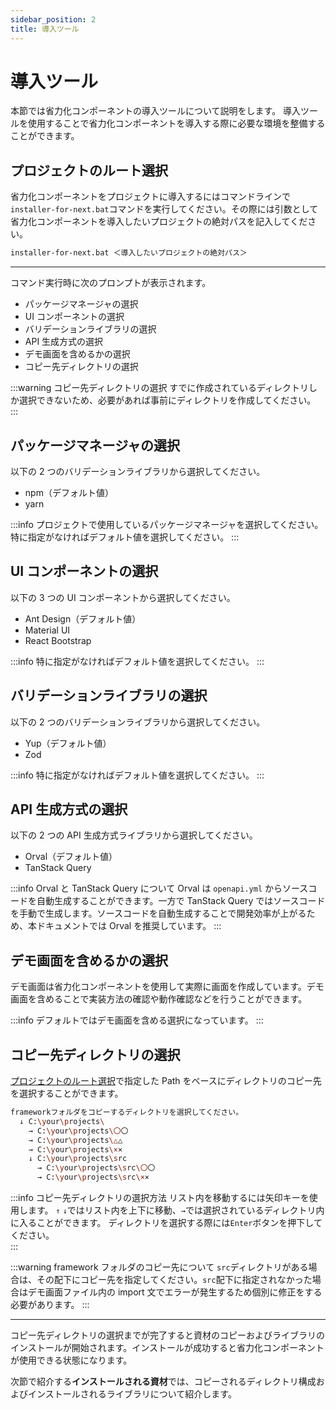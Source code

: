 ```yaml
---
sidebar_position: 2
title: 導入ツール
---
```


# 導入ツール

本節では省力化コンポーネントの導入ツールについて説明をします。
導入ツールを使用することで省力化コンポーネントを導入する際に必要な環境を整備することができます。

## プロジェクトのルート選択

省力化コンポーネントをプロジェクトに導入するにはコマンドラインで`installer-for-next.bat`コマンドを実行してください。その際には引数として省力化コンポーネントを導入したいプロジェクトの絶対パスを記入してください。

```bash title="ターミナル"
installer-for-next.bat ＜導入したいプロジェクトの絶対パス＞
```

---

コマンド実行時に次のプロンプトが表示されます。

- パッケージマネージャの選択
- UI コンポーネントの選択
- バリデーションライブラリの選択
- API 生成方式の選択
- デモ画面を含めるかの選択
- コピー先ディレクトリの選択

:::warning コピー先ディレクトリの選択
すでに作成されているディレクトリしか選択できないため、必要があれば事前にディレクトリを作成してください。
:::

## パッケージマネージャの選択

以下の 2 つのバリデーションライブラリから選択してください。

- npm（デフォルト値）
- yarn

:::info
プロジェクトで使用しているパッケージマネージャを選択してください。特に指定がなければデフォルト値を選択してください。
:::

## UI コンポーネントの選択

以下の 3 つの UI コンポーネントから選択してください。

- Ant Design（デフォルト値）
- Material UI
- React Bootstrap

:::info
特に指定がなければデフォルト値を選択してください。
:::

## バリデーションライブラリの選択

以下の 2 つのバリデーションライブラリから選択してください。

- Yup（デフォルト値）
- Zod

:::info
特に指定がなければデフォルト値を選択してください。
:::

## API 生成方式の選択

以下の 2 つの API 生成方式ライブラリから選択してください。

- Orval（デフォルト値）
- TanStack Query

:::info Orval と TanStack Query について
Orval は `openapi.yml` からソースコードを自動生成することができます。一方で TanStack Query ではソースコードを手動で生成します。ソースコードを自動生成することで開発効率が上がるため、本ドキュメントでは Orval を推奨しています。
:::

## デモ画面を含めるかの選択

デモ画面は省力化コンポーネントを使用して実際に画面を作成しています。デモ画面を含めることで実装方法の確認や動作確認などを行うことができます。

:::info
デフォルトではデモ画面を含める選択になっています。
:::

## コピー先ディレクトリの選択

[プロジェクトのルート選択](./introduction-tool.md#プロジェクトのルート選択)で指定した Path をベースにディレクトリのコピー先を選択することができます。

```bash title="Terminal"
frameworkフォルダをコピーするディレクトリを選択してください。
  ↓ C:\your\projects\
    → C:\your\projects\〇〇
    → C:\your\projects\△△
    → C:\your\projects\××
    ↓ C:\your\projects\src
      → C:\your\projects\src\〇〇
      → C:\your\projects\src\××
```

:::info コピー先ディレクトリの選択方法
リスト内を移動するには矢印キーを使用します。
`↑` `↓`ではリスト内を上下に移動、`→`では選択されているディレクトリ内に入ることができます。
ディレクトリを選択する際には`Enter`ボタンを押下してください。  
:::

:::warning framework フォルダのコピー先について
`src`ディレクトリがある場合は、その配下にコピー先を指定してください。`src`配下に指定されなかった場合はデモ画面ファイル内の import 文でエラーが発生するため個別に修正をする必要があります。
:::

---

コピー先ディレクトリの選択までが完了すると資材のコピーおよびライブラリのインストールが開始されます。インストールが成功すると省力化コンポーネントが使用できる状態になります。

次節で紹介する<strong>インストールされる資材</strong>では、コピーされるディレクトリ構成およびインストールされるライブラリについて紹介します。
